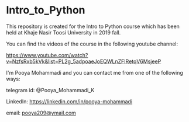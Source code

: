 # Intro_to_Python

This repository is created for the Intro to Python course which has been held at Khaje Nasir Toosi University in 2019 fall.

You can find the videos of the course in the following youtube channel:

https://www.youtube.com/watch?v=NzfsRxb5kVk&list=PL2g_5adpoaeJoEQWLnZFIRetqV6MsjeeP

I'm Pooya Mohammadi and you can contact me from one of the following ways:

telegram id: @Pooya_Mohammadi_K

LinkedIn: https://linkedin.com/in/pooya-mohammadi

email: pooya209@ymail.com
